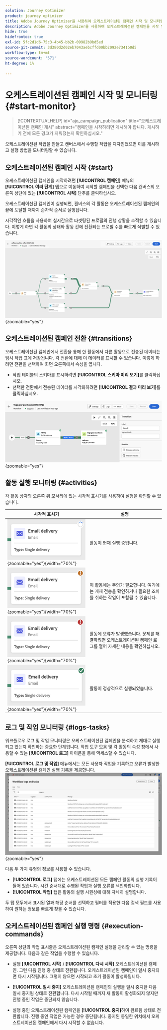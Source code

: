 ```yaml
---
solution: Journey Optimizer
product: journey optimizer
title: Adobe Journey Optimizer을 사용하여 오케스트레이션된 캠페인 시작 및 모니터링
description: Adobe Journey Optimizer을 사용하여 오케스트레이션된 캠페인을 시작 및 모니터링하는 방법 알아보기
hide: true
hidefromtoc: true
exl-id: 5fc2d1d6-75c3-4b45-bb2b-09982b9bd5ed
source-git-commit: 3d380d2d02eb7043aebcffd00bb2092e7341b0d5
workflow-type: tm+mt
source-wordcount: '571'
ht-degree: 1%

---
```


# 오케스트레이션된 캠페인 시작 및 모니터링 {#start-monitor}

<!--
<audio controls><source src="../ms/assets/do-not-localize/sound.mp3" type="audio/mpeg">Your browser does not support the audio element.</audio> -->

>[!CONTEXTUALHELP]
>id="ajo_campaign_publication"
>title="오케스트레이션된 캠페인 게시"
>abstract="캠페인을 시작하려면 게시해야 합니다. 게시하기 전에 모든 경고가 지워졌는지 확인하십시오."


오케스트레이션된 작업을 만들고 캔버스에서 수행할 작업을 디자인했으면 이를 게시하고 실행 방법을 모니터링할 수 있습니다.

## 오케스트레이션된 캠페인 시작 {#start}

오케스트레이션된 캠페인을 시작하려면 **[!UICONTROL 캠페인]** 메뉴의 **[!UICONTROL 여러 단계]** 탭으로 이동하여 시작할 캠페인을 선택한 다음 캔버스의 오른쪽 상단에 있는 **[!UICONTROL 시작]** 단추를 클릭하십시오.

오케스트레이션된 캠페인이 실행되면, 캔버스의 각 활동은 오케스트레이션된 캠페인의 끝에 도달할 때까지 순차적 순서로 실행됩니다.

시각적인 흐름을 사용하여 실시간으로 타겟팅된 프로필의 진행 상황을 추적할 수 있습니다. 이렇게 하면 각 활동의 상태와 활동 간에 전환되는 프로필 수를 빠르게 식별할 수 있습니다.

![](assets/workflow-execution.png){zoomable="yes"}

## 오케스트레이션된 캠페인 전환 {#transitions}

오케스트레이션된 캠페인에서 전환을 통해 한 활동에서 다른 활동으로 전송된 데이터는 임시 작업 표에 저장됩니다. 각 전환에 대해 이 데이터를 표시할 수 있습니다. 이렇게 하려면 전환을 선택하여 화면 오른쪽에서 속성을 엽니다.

* 작업 테이블의 스키마를 표시하려면 **[!UICONTROL 스키마 미리 보기]**&#x200B;를 클릭하십시오.
* 선택한 전환에서 전송된 데이터를 시각화하려면 **[!UICONTROL 결과 미리 보기]**&#x200B;를 클릭하십시오.

![](assets/transition.png){zoomable="yes"}

## 활동 실행 모니터링 {#activities}

각 활동 상자의 오른쪽 위 모서리에 있는 시각적 표시기를 사용하여 실행을 확인할 수 있습니다.

| 시각적 표시기 | 설명 |
|-----|------------|
| ![](assets/activity-status-pending.png){zoomable="yes"}{width="70%"} | 활동이 현재 실행 중입니다. |
| ![](assets/activity-status-orange.png){zoomable="yes"}{width="70%"} | 이 활동에는 주의가 필요합니다. 여기에는 게재 전송을 확인하거나 필요한 조치를 취하는 작업이 포함될 수 있습니다. |
| ![](assets/activity-status-red.png){zoomable="yes"}{width="70%"} | 활동에 오류가 발생했습니다. 문제를 해결하려면 오케스트레이션된 캠페인 로그를 열어 자세한 내용을 확인하십시오. |
| ![](assets/activity-status-green.png){zoomable="yes"}{width="70%"} | 활동이 정상적으로 실행되었습니다. |

## 로그 및 작업 모니터링 {#logs-tasks}

워크플로우 로그 및 작업 모니터링은 오케스트레이션된 캠페인을 분석하고 제대로 실행되고 있는지 확인하는 중요한 단계입니다. 작업 도구 모음 및 각 활동의 속성 창에서 사용할 수 있는 **[!UICONTROL 로그]** 아이콘을 통해 액세스할 수 있습니다.

**[!UICONTROL 로그 및 작업]** 메뉴에서는 모든 사용자 작업을 기록하고 오류가 발생한 오케스트레이션된 캠페인 실행 기록을 제공합니다.
![](assets/workflow-logs.png){zoomable="yes"}

다음 두 가지 유형의 정보를 사용할 수 있습니다.

* **[!UICONTROL 로그]** 탭에는 오케스트레이션된 모든 캠페인 활동의 실행 기록이 들어 있습니다. 시간 순서대로 수행된 작업과 실행 오류를 색인화합니다.
* **[!UICONTROL 작업]** 탭은 활동의 실행 시퀀싱에 대해 자세히 설명합니다.

두 탭 모두에서 표시된 열과 해당 순서를 선택하고 필터를 적용한 다음 검색 필드를 사용하여 원하는 정보를 빠르게 찾을 수 있습니다.

## 오케스트레이션된 캠페인 실행 명령 {#execution-commands}

오른쪽 상단의 작업 표시줄은 오케스트레이션된 캠페인 실행을 관리할 수 있는 명령을 제공합니다. 다음과 같은 작업을 수행할 수 있습니다.

* 실행 **[!UICONTROL 시작]** / **[!UICONTROL 다시 시작]**   오케스트레이션된 캠페인. 그런 다음 진행 중 상태로 전환됩니다. 오케스트레이션된 캠페인이 일시 중지되면 다시 시작됩니다. 그렇지 않으면 시작되고 초기 활동이 활성화됩니다.

* **[!UICONTROL 일시 중지]** 오케스트레이션된 캠페인의 실행을 일시 중지한 다음 일시 중지됨 상태로 전환합니다. 다시 시작될 때까지 새 활동이 활성화되지 않지만 진행 중인 작업은 중단되지 않습니다.

* 실행 중인 오케스트레이션된 캠페인을 **[!UICONTROL 중지]**&#x200B;하여 완료됨 상태로 전환합니다. 진행 중인 작업은 가능한 경우 중단됩니다. 중지된 동일한 위치에서 오케스트레이션된 캠페인에서 다시 시작할 수 없습니다.

